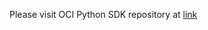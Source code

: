 Please visit OCI Python SDK repository at [link](https://github.com/oracle/oci-python-sdk/tree/master/examples/showoci)
